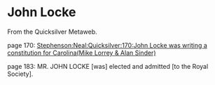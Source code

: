 
# John Locke

From the Quicksilver Metaweb.

page 170: [Stephenson:Neal:Quicksilver:170:John Locke was writing a constitution for Carolina(Mike Lorrey & Alan Sinder)](/stephenson-neal-quicksilver-170-john-locke-was-writing-a-constitution-for-carolina-mike-lorrey-alan-sinder)

page 183: MR. JOHN LOCKE [was] elected and admitted [to the Royal Society].
